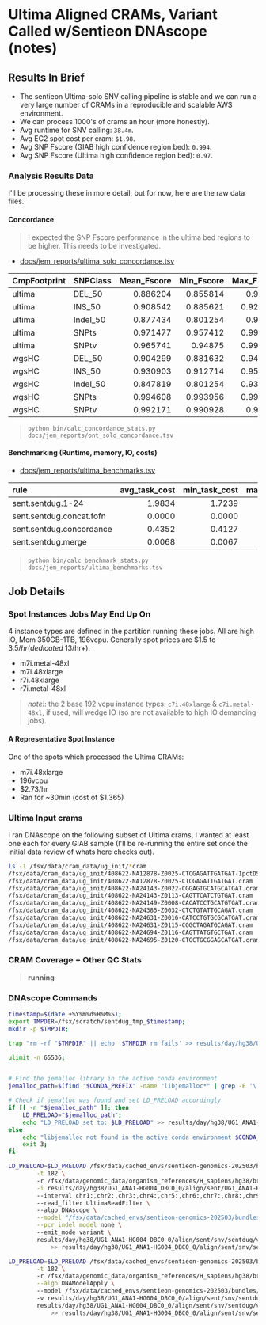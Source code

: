 
# Ultima Aligned CRAMs, Variant Called w/Sentieon DNAscope (notes)

## Results In Brief
- The sentieon Ultima-solo SNV calling pipeline is stable and we can run a very large number of CRAMs in a reproducible and scalable AWS environment.
- We can process 1000's of crams an hour (more honestly).
- Avg runtime for SNV calling: `38.4m`.
- Avg EC2 spot cost per cram: `$1.98`.
- Avg SNP Fscore (GIAB high confidence region bed): `0.994`.
- Avg SNP Fscore (Ultima high confidence region bed): `0.97`.

### Analysis Results Data
I'll be processing these in more detail, but for now, here are the raw data files.

#### Concordance

> I expected the SNP Fscore performance in the ultima bed regions to be higher. This needs to be investigated.

- [docs/jem_reports/ultima_solo_concordance.tsv](docs/jem_reports/ultima_solo_concordance.tsv)
 
| CmpFootprint   | SNPClass   |   Mean_Fscore |   Min_Fscore |   Max_Fscore |
|:---------------|:-----------|--------------:|-------------:|-------------:|
| ultima         | DEL_50     |      0.886204 |     0.855814 |     0.91461  |
| ultima         | INS_50     |      0.908542 |     0.885621 |     0.923475 |
| ultima         | Indel_50   |      0.877434 |     0.801254 |     0.94875  |
| ultima         | SNPts      |      0.971477 |     0.957412 |     0.994657 |
| ultima         | SNPtv      |      0.965741 |     0.94875  |     0.992529 |
| wgsHC          | DEL_50     |      0.904299 |     0.881632 |     0.943329 |
| wgsHC          | INS_50     |      0.930903 |     0.912714 |     0.959161 |
| wgsHC          | Indel_50   |      0.847819 |     0.801254 |     0.933683 |
| wgsHC          | SNPts      |      0.994608 |     0.993956 |     0.995441 |
| wgsHC          | SNPtv      |      0.992171 |     0.990928 |     0.99303  |

> `python bin/calc_concordance_stats.py docs/jem_reports/ont_solo_concordance.tsv`

#### Benchmarking (Runtime, memory, IO, costs)
- [docs/jem_reports/ultima_benchmarks.tsv](docs/jem_reports/ultima_benchmarks.tsv)

| rule                     |   avg_task_cost |   min_task_cost |   max_task_cost |   avg_minutes |   min_minutes |   max_minutes |   avg_cpu_efficiency |   min_cpu_efficiency |   max_cpu_efficiency |
|:-------------------------|----------------:|----------------:|----------------:|--------------:|--------------:|--------------:|---------------------:|---------------------:|---------------------:|
| sent.sentdug.1-24        |          1.9834 |          1.7239 |          2.4139 |       38.4436 |       34.9796 |       42.7305 |              21.4038 |              19.6914 |              23.1942 |
| sent.sentdug.concat.fofn |          0.0000 |          0.0000 |          0.0000 |        0.0061 |        0.0058 |        0.0067 |               0.0000 |               0.0000 |               0.0000 |
| sent.sentdug.concordance |          0.4352 |          0.4127 |          0.4637 |       16.4780 |       16.1782 |       17.2698 |               0.3764 |               0.0062 |               0.6353 |
| sent.sentdug.merge       |          0.0068 |          0.0067 |          0.0070 |        0.4027 |        0.3947 |        0.4113 |               2.1757 |               2.1102 |               2.2122 |

> `python bin/calc_benchmark_stats.py docs/jem_reports/ultima_benchmarks.tsv`

## Job Details

### Spot Instances Jobs May End Up On
4 instance types are defined in the partition running these jobs. All are high IO, Mem 350GB-1TB, 196vcpu. Generally spot prices are $1.5 to $3.5/hr (dedicated ~$13/hr+).
 - m7i.metal-48xl 
 - m7i.48xlarge 
 - r7i.48xlarge 
 - r7i.metal-48xl 

> _note!_: the 2 base 192 vcpu instance types: `c7i.48xlarge` &  `c7i.metal-48xl`, if used, will wedge IO (so are not available to high IO demanding jobs).

#### A Representative Spot Instance
One of the spots which processed the Ultima CRAMs:
- m7i.48xlarge
- 196vcpu
- $2.73/hr
- Ran for ~30min (cost of $1.365)

### Ultima Input crams
I ran DNAscope on the following subset of Ultima crams, I wanted at least one each for every GIAB sample (I'll be re-running the entire set once the initial data review of whats here checks out).

```bash
ls -1 /fsx/data/cram_data/ug_init/*cram
/fsx/data/cram_data/ug_init/408622-NA12878-Z0025-CTCGAGATTGATGAT-1pctDS.cram
/fsx/data/cram_data/ug_init/408622-NA12878-Z0025-CTCGAGATTGATGAT.cram
/fsx/data/cram_data/ug_init/408622-NA24143-Z0022-CGGAGTGCATGCATGAT.cram
/fsx/data/cram_data/ug_init/408622-NA24143-Z0113-CAGTTCATCTGTGAT.cram
/fsx/data/cram_data/ug_init/408622-NA24149-Z0008-CACATCCTGCATGTGAT.cram
/fsx/data/cram_data/ug_init/408622-NA24385-Z0032-CTCTGTATTGCAGAT.cram
/fsx/data/cram_data/ug_init/408622-NA24631-Z0016-CATCCTGTGCGCATGAT.cram
/fsx/data/cram_data/ug_init/408622-NA24631-Z0115-CGGCTAGATGCAGAT.cram
/fsx/data/cram_data/ug_init/408622-NA24694-Z0116-CAGTTATGTGCTGAT.cram
/fsx/data/cram_data/ug_init/408622-NA24695-Z0120-CTGCTGCGGAGCATGAT.cram
```

### CRAM Coverage + Other QC Stats 

> **running**

### DNAscope Commands

```bash
timestamp=$(date +%Y%m%d%H%M%S);
export TMPDIR=/fsx/scratch/sentdug_tmp_$timestamp;
mkdir -p $TMPDIR;

trap "rm -rf "$TMPDIR" || echo '$TMPDIR rm fails' >> results/day/hg38/UG1_ANA1-HG004_DBC0_0/align/sent/snv/sentdug/log/vcfs/UG1_ANA1-HG004_DBC0_0.sent.sentdug.1-24.snv.log 2>&1" EXIT;

ulimit -n 65536;


# Find the jemalloc library in the active conda environment
jemalloc_path=$(find "$CONDA_PREFIX" -name "libjemalloc*" | grep -E '\.so|\.dylib' | head -n 1);

# Check if jemalloc was found and set LD_PRELOAD accordingly
if [[ -n "$jemalloc_path" ]]; then
    LD_PRELOAD="$jemalloc_path";
    echo "LD_PRELOAD set to: $LD_PRELOAD" >> results/day/hg38/UG1_ANA1-HG004_DBC0_0/align/sent/snv/sentdug/log/vcfs/UG1_ANA1-HG004_DBC0_0.sent.sentdug.1-24.snv.log;
else
    echo "libjemalloc not found in the active conda environment $CONDA_PREFIX.";
    exit 3;
fi

LD_PRELOAD=$LD_PRELOAD /fsx/data/cached_envs/sentieon-genomics-202503/bin/sentieon driver \
        -t 182 \            
        -r /fsx/data/genomic_data/organism_references/H_sapiens/hg38/broad_hg38/Homo_sapiens_assembly38.fasta \
        -i results/day/hg38/UG1_ANA1-HG004_DBC0_0/align/sent/UG1_ANA1-HG004_DBC0_0.cram \            
        --interval chr1:,chr2:,chr3:,chr4:,chr5:,chr6:,chr7:,chr8:,chr9:,chr10:,chr11:,chr12:,chr13:,chr14:,chr15:,chr16:,chr17:,chr18:,chr19:,chr20:,chr21:,chr22:,chrX:,chrY: \             
        --read_filter UltimaReadFilter \            
        --algo DNAscope \
        --model "/fsx/data/cached_envs/sentieon-genomics-202503/bundles/SentieonUltima1.0/dnascope.model" \
        --pcr_indel_model none \            
        --emit_mode variant \            
        results/day/hg38/UG1_ANA1-HG004_DBC0_0/align/sent/snv/sentdug/vcfs/1-24/UG1_ANA1-HG004_DBC0_0.sent.sentdug.1-24.snv.gvcf \
            >> results/day/hg38/UG1_ANA1-HG004_DBC0_0/align/sent/snv/sentdug/log/vcfs/UG1_ANA1-HG004_DBC0_0.sent.sentdug.1-24.snv.log 2>&1;

LD_PRELOAD=$LD_PRELOAD /fsx/data/cached_envs/sentieon-genomics-202503/bin/sentieon driver \
        -t 182 \            
        -r /fsx/data/genomic_data/organism_references/H_sapiens/hg38/broad_hg38/Homo_sapiens_assembly38.fasta \
        --algo DNAModelApply \            
        --model /fsx/data/cached_envs/sentieon-genomics-202503/bundles/SentieonUltima1.0/dnascope.model \            
        -v results/day/hg38/UG1_ANA1-HG004_DBC0_0/align/sent/snv/sentdug/vcfs/1-24/UG1_ANA1-HG004_DBC0_0.sent.sentdug.1-24.snv.gvcf \
        results/day/hg38/UG1_ANA1-HG004_DBC0_0/align/sent/snv/sentdug/vcfs/1-24/UG1_ANA1-HG004_DBC0_0.sent.sentdug.1-24.snv.vcf \
            >> results/day/hg38/UG1_ANA1-HG004_DBC0_0/align/sent/snv/sentdug/log/vcfs/UG1_ANA1-HG004_DBC0_0.sent.sentdug.1-24.snv.log 2>&1;

```

